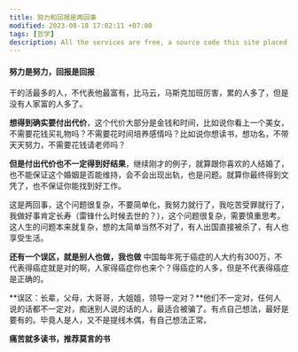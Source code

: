 ```yaml
---
title: 努力和回报是两回事
modified: 2023-08-18 17:02:11 +07:00
tags: [哲学]
description: All the services are free, a source code this site placed on github repository and intergration with netlify service, another service that you can use is github page for hosting your own static site.
---
```


####   努力是努力，回报是回报

干的活最多的人，不代表他最富有，比马云，马斯克加班厉害，累的人多了，但是没有人家富的人多了。

**想得到确实要付出代价**，这个代价大部分是金钱和时间，比如说你看上一个美女，不需要花钱买礼物吗？不需要花时间培养感情吗？比如说你想读书，想功名，不带天天努力，不需要花钱请老师吗？

**但是付出代价也不一定得到好结果**，继续刚才的例子，就算跟你喜欢的人结婚了，也不能保证这个婚姻是否能维持，会不会出现出轨，也是问题。就算你最终得到文凭了，也不保证你能找到好工作。

这是两回事，这个问题很复杂，不要简单化，我努力就行了，我吃苦受罪就行了，我做好事肯定长寿（雷锋什么时候去世的？），这个问题很复杂，需要慎重思考。这人生的问题本来就复杂，想的太简单当然不对了，有人出国直接被杀了，有人也享受生活。

**还有一个误区，就是别人也做，我也做** 中国每年死于癌症的人大约有300万，不代表得癌症就是对的啊，人家得癌症你也来个？得癌症的人多，但是不代表得癌症是正确的。

**误区：长辈，父母，大哥哥，大姐姐，领导一定对？**他们不一定对，任何人说的话都不一定对，痴迷别人说的话的人，最适合被骗了。有点自己想法，最好是要有的。毕竟人是人，又不是提线木偶，有自己想法正常。

**痛苦就多读书，推荐莫言的书**





